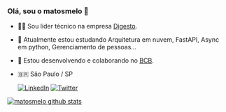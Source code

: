 ### Olá, sou o matosmelo 👋

- 🧑‍💻 Sou líder técnico na empresa [Digesto](https://github.com/digesto).
- 📖 Atualmente estou estudando Arquitetura em nuvem, FastAPI, Async em python, Gerenciamento de pessoas...
- 🌱 Estou desenvolvendo e colaborando no [BCB](http://www.blackcodebrasil.com.br/).
- 🇧🇷 São Paulo / SP

  <a href="https://br.linkedin.com/in/felipematosmelo"><img alt="LinkedIn" src="https://img.shields.io/badge/LinkedIn-gray?style=flat-square&logo=linkedin"></a>
<a href="https://twitter.com/felipematosmelo"><img alt="Twitter" src="https://img.shields.io/badge/Twitter-gray?style=flat-square&logo=twitter"></a>

[![matosmelo github stats](https://github-readme-stats.vercel.app/api?username=matosmelo&show_icons=true&theme=tokyonight)](https://github.com/matosmelo)

